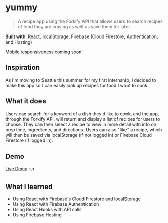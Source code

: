 # yummy
> A recipe app using the Forkify API that allows users to search recipes of food they are craving as well as save them for later.

<b>Built with</b>: React, localStorage, Firebase (Cloud Firestore, Authentication, and Hosting)

Mobile responsiveness coming soon!

## Inspiration
As I'm moving to Seattle this summer for my first internship, I decided to make this app so I can easily look up recipes for food I want to cook.

## What it does
Users can search for a keyword of a dish they'd like to cook, and the app, through the Forkify API, will return and display a list of recipes for users to choose. They can then select a recipe to view in more detail with info on prep time, ingredients, and directions. Users can also "like" a recipe, which will then be saved via localStorage (if not logged in) or Firebase Cloud Firestore (if logged in). 

## Demo
[Live Demo](https://yummy-d3836.firebaseapp.com/) 👈

## What I learned
- Using React with Firebase's Cloud Firestore and localStorage
- Using React with Firebase Authentication
- Using React Hooks with API calls
- Using Firebase Hosting
